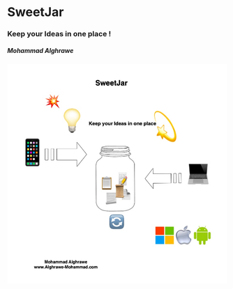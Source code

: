 # SweetJar
### Keep your Ideas in one place !
##### Mohammad Alghrawe 
![GitHub Logo](/images/SweetJAr.jpg)
